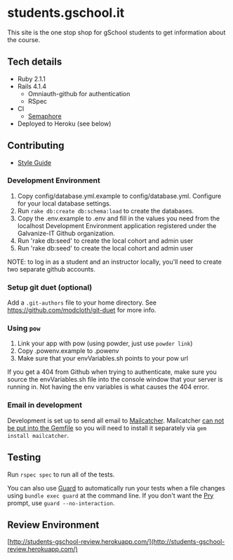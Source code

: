 # students.gschool.it

This site is the one stop shop for gSchool students to get information about the course.

## Tech details

* Ruby 2.1.1
* Rails 4.1.4
  * Omniauth-github for authentication
  * RSpec
* CI
  * [Semaphore](https://semaphoreapp.com/galvanize-dev/students-gschool-it--2)
* Deployed to Heroku (see below)

## Contributing
* [Style Guide](https://github.com/styleguide)

### Development Environment

1. Copy config/database.yml.example to config/database.yml. Configure for your local database settings.
1. Run `rake db:create db:schema:load` to create the databases.
1. Copy the .env.example to .env and fill in the values you need from the localhost Development Environment application registered under the Galvanize-IT Github organization.
1. Run 'rake db:seed' to create the local cohort and admin user
1. Run 'rake db:seed' to create the local cohort and admin user

NOTE: to log in as a student and an instructor locally, you'll need to
create two separate github accounts.

### Setup git duet (optional)

Add a `.git-authors` file to your home directory.  See https://github.com/modcloth/git-duet for more info.

### Using `pow`

1. Link your app with pow (using powder, just use `powder link`)
1. Copy .powenv.example to .powenv
1. Make sure that your envVariables.sh points to your pow url

If you get a 404 from Github when trying to authenticate, make sure you source the envVariables.sh file into the console
window that your server is running in. Not having the env variables is what causes the 404 error.

### Email in development
Development is set up to send all email to [Mailcatcher](http://mailcatcher.me/). Mailcatcher [can not be put into the Gemfile](http://mailcatcher.me/#bundler) so you will need to install it separately via `gem install mailcatcher`.

## Testing
Run `rspec spec` to run all of the tests.

You can also use [Guard](https://github.com/guard/guard) to automatically run your tests when a file changes using
`bundle exec guard` at the command line. If you don't want the [Pry](https://github.com/pry/pry) prompt, use `guard --no-interaction`.

## Review Environment
[http://students-gschool-review.herokuapp.com/](http://students-gschool-review.herokuapp.com/)

